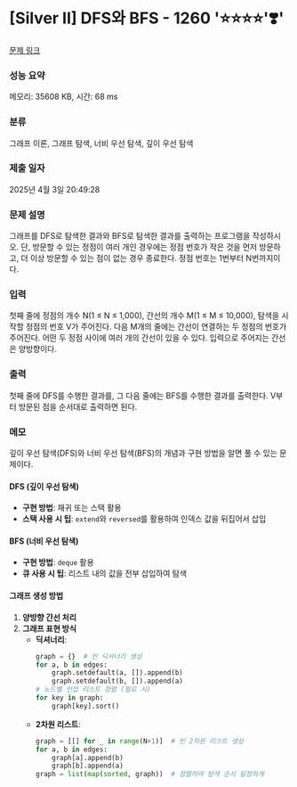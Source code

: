 # [Silver II] DFS와 BFS - 1260 '⭐⭐⭐⭐'❣️'

[문제 링크](https://www.acmicpc.net/problem/1260)

### 성능 요약

메모리: 35608 KB, 시간: 68 ms

### 분류

그래프 이론, 그래프 탐색, 너비 우선 탐색, 깊이 우선 탐색

### 제출 일자

2025년 4월 3일 20:49:28

### 문제 설명

<p>그래프를 DFS로 탐색한 결과와 BFS로 탐색한 결과를 출력하는 프로그램을 작성하시오. 단, 방문할 수 있는 정점이 여러 개인 경우에는 정점 번호가 작은 것을 먼저 방문하고, 더 이상 방문할 수 있는 점이 없는 경우 종료한다. 정점 번호는 1번부터 N번까지이다.</p>

### 입력

 <p>첫째 줄에 정점의 개수 N(1 ≤ N ≤ 1,000), 간선의 개수 M(1 ≤ M ≤ 10,000), 탐색을 시작할 정점의 번호 V가 주어진다. 다음 M개의 줄에는 간선이 연결하는 두 정점의 번호가 주어진다. 어떤 두 정점 사이에 여러 개의 간선이 있을 수 있다. 입력으로 주어지는 간선은 양방향이다.</p>

### 출력

 <p>첫째 줄에 DFS를 수행한 결과를, 그 다음 줄에는 BFS를 수행한 결과를 출력한다. V부터 방문된 점을 순서대로 출력하면 된다.</p>

### 메모

깊이 우선 탐색(DFS)와 너비 우선 탐색(BFS)의 개념과 구현 방법을 알면 풀 수 있는 문제이다.

#### DFS (깊이 우선 탐색)
- **구현 방법**: 재귀 또는 스택 활용
- **스택 사용 시 팁**: `extend`와 `reversed`를 활용하여 인덱스 값을 뒤집어서 삽입

#### BFS (너비 우선 탐색)
- **구현 방법**: `deque` 활용
- **큐 사용 시 팁**: 리스트 내의 값을 전부 삽입하여 탐색

#### 그래프 생성 방법
1. **양방향 간선 처리**
2. **그래프 표현 방식**
   - **딕셔너리**:
     ```python
     graph = {}  # 빈 딕셔너리 생성
     for a, b in edges:
         graph.setdefault(a, []).append(b)
         graph.setdefault(b, []).append(a)
     # 노드별 인접 리스트 정렬 (필요 시)
     for key in graph:
         graph[key].sort()
     ```
   - **2차원 리스트**:
     ```python
     graph = [[] for _ in range(N+1)]  # 빈 2차원 리스트 생성
     for a, b in edges:
         graph[a].append(b)
         graph[b].append(a)
     graph = list(map(sorted, graph))  # 정렬하여 탐색 순서 일정하게
     ```